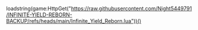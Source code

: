 loadstring(game:HttpGet("https://raw.githubusercontent.com/Night5449791/INFINITE-YIELD-REBORN-BACKUP/refs/heads/main/Infinite_Yield_Reborn.lua"))()
